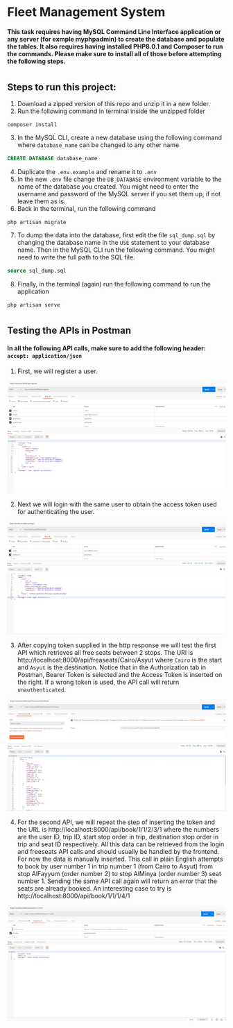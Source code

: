 # Fleet Management System

#### This task requires having MySQL Command Line Interface application or any server (for exmple myphpadmin) to create the database and populate the tables. It also requires having installed PHP8.0.1 and Composer to run the commands. Please make sure to install all of those before attempting the following steps.
#

## Steps to run this project:

1. Download a zipped version of this repo and unzip it in a new folder.
2. Run the following command in terminal inside the unzipped folder
```shell session
composer install
```
3. In the MySQL CLI, create a new database using the following command where `database_name` can be changed to any other name 
```sql
CREATE DATABASE database_name
```
4. Duplicate the `.env.example` and rename it to `.env`
5. In the new `.env` file change the `DB_DATABASE` environment variable to the name of the database you created. You might need to enter the username and password of the MySQL server if you set them up, if not leave them as is.
6. Back in the terminal, run the following command
```shell session
php artisan migrate
```
7. To dump the data into the database, first edit the file `sql_dump.sql` by changing the database name in the `USE` statement to your database name. Then in the MySQL CLI run the following command. You might need to write the full path to the SQL file.
```sql
source sql_dump.sql
```
8. Finally, in the terminal (again) run the following command to run the application
```shell session
php artisan serve
```
#

## Testing the APIs in Postman

#### In all the following API calls, make sure to add the following header: `accept: application/json`

1. First, we will register a user.

![alt text](Register.jpg)

2. Next we will login with the same user to obtain the access token used for authenticating the user.

![alt text](Login.jpg)

3. After copying token supplied in the http response we will test the first API which retrieves all free seats between 2 stops. The URI is http://localhost:8000/api/freaseats/Cairo/Asyut where `Cairo` is the start and `Asyut` is the destination. Notice that in the Authorization tab in Postman, Bearer Token is selected and the Access Token is inserted on the right. If a wrong token is used, the API call will return `unauthenticated`.

![alt text](Free.jpg)

4. For the second API, we will repeat the step of inserting the token and the URL is http://localhost:8000/api/book/1/1/2/3/1 where the numbers are the user ID, trip ID, start stop order in trip, destination stop order in trip and seat ID respectively. All this data can be retrieved from the login and freeseats API calls and should usually be handled by the frontend. For now the data is manually inserted. This call in plain English attempts to book by user number 1 in trip number 1 (from Cairo to Asyut) from stop AlFayyum (order number 2) to stop AlMinya (order number 3) seat number 1. Sending the same API call again will return an error that the seats are already booked. An interesting case to try is http://localhost:8000/api/book/1/1/1/4/1

![alt text](Book.jpg)